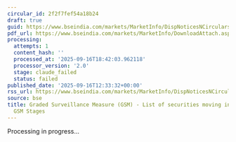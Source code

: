 ```yaml
---
circular_id: 2f2f7fef54a18b24
draft: true
guid: https://www.bseindia.com/markets/MarketInfo/DispNoticesNCirculars.aspx?Noticeid={7866370C-5748-4361-8861-C4F84093386D}&noticeno=20250916-62&dt=09/16/2025&icount=62&totcount=79&flag=0
pdf_url: https://www.bseindia.com/markets/MarketInfo/DownloadAttach.aspx?id=20250916-62&attachedId=f547915b-540b-44c7-ad68-821e31c9edd2
processing:
  attempts: 1
  content_hash: ''
  processed_at: '2025-09-16T18:42:03.962118'
  processor_version: '2.0'
  stage: claude_failed
  status: failed
published_date: '2025-09-16T12:33:32+00:00'
rss_url: https://www.bseindia.com/markets/MarketInfo/DispNoticesNCirculars.aspx?Noticeid={7866370C-5748-4361-8861-C4F84093386D}&noticeno=20250916-62&dt=09/16/2025&icount=62&totcount=79&flag=0
source: bse
title: Graded Surveillance Measure (GSM) - List of securities moving into their respective
  GSM Stages
---
```


Processing in progress...